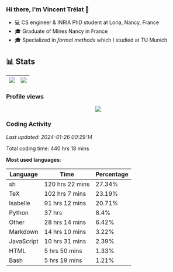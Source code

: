 ### Hi there, I'm Vincent Trélat 👋

-   💻 CS engineer & INRIA PhD student at Loria, Nancy, France
-   🎓 Graduate of Mines Nancy in France
-   🎓 Specialized in _formal methods_ which I studied at TU Munich

## 📊 **Stats**

| <img align="center" src="https://readme-stats.clckblog.space/api?username=VTrelat&show_icons=true&include_all_commits=true&theme=tokyonight&hide_border=true" /> | <img align="center" src="https://readme-stats.clckblog.space/api/top-langs/?username=VTrelat&layout=compact&theme=tokyonight&hide_border=true" /> |
| ---------------------------------------------------------------------------------------------------------------------------------------------------------------- | ------------------------------------------------------------------------------------------------------------------------------------------------- |

### Profile views

<p align="center">
 <img src="https://profile-counter.glitch.me/VTrelat/count.svg" />
</p>

<!--automations-->
### Coding Activity
_Last updated: 2024-01-26 00:29:14_

Total coding time: 440 hrs 18 mins

**Most used languages**:

| Language | Time | Percentage |
| ------------- | ------------- | ------------- |
| sh | 120 hrs 22 mins | 27.34% |
| TeX | 102 hrs 7 mins | 23.19% |
| Isabelle | 91 hrs 12 mins | 20.71% |
| Python | 37 hrs | 8.4% |
| Other | 28 hrs 14 mins | 6.42% |
| Markdown | 14 hrs 10 mins | 3.22% |
| JavaScript | 10 hrs 31 mins | 2.39% |
| HTML | 5 hrs 50 mins | 1.33% |
| Bash | 5 hrs 19 mins | 1.21% |

